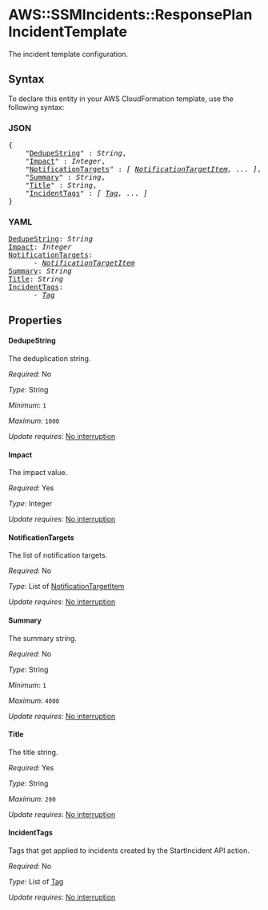 # AWS::SSMIncidents::ResponsePlan IncidentTemplate

The incident template configuration.

## Syntax

To declare this entity in your AWS CloudFormation template, use the following syntax:

### JSON

<pre>
{
    "<a href="#dedupestring" title="DedupeString">DedupeString</a>" : <i>String</i>,
    "<a href="#impact" title="Impact">Impact</a>" : <i>Integer</i>,
    "<a href="#notificationtargets" title="NotificationTargets">NotificationTargets</a>" : <i>[ <a href="notificationtargetitem.md">NotificationTargetItem</a>, ... ]</i>,
    "<a href="#summary" title="Summary">Summary</a>" : <i>String</i>,
    "<a href="#title" title="Title">Title</a>" : <i>String</i>,
    "<a href="#incidenttags" title="IncidentTags">IncidentTags</a>" : <i>[ <a href="tag.md">Tag</a>, ... ]</i>
}
</pre>

### YAML

<pre>
<a href="#dedupestring" title="DedupeString">DedupeString</a>: <i>String</i>
<a href="#impact" title="Impact">Impact</a>: <i>Integer</i>
<a href="#notificationtargets" title="NotificationTargets">NotificationTargets</a>: <i>
      - <a href="notificationtargetitem.md">NotificationTargetItem</a></i>
<a href="#summary" title="Summary">Summary</a>: <i>String</i>
<a href="#title" title="Title">Title</a>: <i>String</i>
<a href="#incidenttags" title="IncidentTags">IncidentTags</a>: <i>
      - <a href="tag.md">Tag</a></i>
</pre>

## Properties

#### DedupeString

The deduplication string.

_Required_: No

_Type_: String

_Minimum_: <code>1</code>

_Maximum_: <code>1000</code>

_Update requires_: [No interruption](https://docs.aws.amazon.com/AWSCloudFormation/latest/UserGuide/using-cfn-updating-stacks-update-behaviors.html#update-no-interrupt)

#### Impact

The impact value.

_Required_: Yes

_Type_: Integer

_Update requires_: [No interruption](https://docs.aws.amazon.com/AWSCloudFormation/latest/UserGuide/using-cfn-updating-stacks-update-behaviors.html#update-no-interrupt)

#### NotificationTargets

The list of notification targets.

_Required_: No

_Type_: List of <a href="notificationtargetitem.md">NotificationTargetItem</a>

_Update requires_: [No interruption](https://docs.aws.amazon.com/AWSCloudFormation/latest/UserGuide/using-cfn-updating-stacks-update-behaviors.html#update-no-interrupt)

#### Summary

The summary string.

_Required_: No

_Type_: String

_Minimum_: <code>1</code>

_Maximum_: <code>4000</code>

_Update requires_: [No interruption](https://docs.aws.amazon.com/AWSCloudFormation/latest/UserGuide/using-cfn-updating-stacks-update-behaviors.html#update-no-interrupt)

#### Title

The title string.

_Required_: Yes

_Type_: String

_Maximum_: <code>200</code>

_Update requires_: [No interruption](https://docs.aws.amazon.com/AWSCloudFormation/latest/UserGuide/using-cfn-updating-stacks-update-behaviors.html#update-no-interrupt)

#### IncidentTags

Tags that get applied to incidents created by the StartIncident API action.

_Required_: No

_Type_: List of <a href="tag.md">Tag</a>

_Update requires_: [No interruption](https://docs.aws.amazon.com/AWSCloudFormation/latest/UserGuide/using-cfn-updating-stacks-update-behaviors.html#update-no-interrupt)
